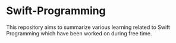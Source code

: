 # Swift-Programming
This repository aims to summarize various learning related to Swift Programming which have been worked on during free time.
